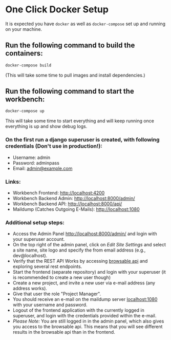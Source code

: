 # One Click Docker Setup

It is expected you have `docker` as well as `docker-compose` set up and running on your machine.

## Run the following command to build the containers:
```bash
docker-compose build
```
(This will take some time to pull images and install dependencies.)

## Run the following command to start the workbench:
```bash
docker-compose up
```
This will take some time to start everything and will keep running once everything is up and show debug logs.

### On the first run a django superuser is created, with following credentials (Don't use in production!):
- Username: admin
- Password: adminpass
- Email: admin@example.com

### Links:
- Workbench Frontend: [http://localhost:4200](http://localhost:4200)
- Workbench Backend Admin: [http://localhost:8000/admin/](http://localhost:8000/admin/)
- Workbench Backend API: [http://localhost:8000/api/](http://localhost:8000/api/)
- Maildump (Catches Outgoing E-Mails): [http://localhost:1080](http://localhost:1080)

### Additional setup steps:
* Access the Admin Panel [http://localhost:8000/admin/](http://localhost:8000/admin/) and login with your
 superuser account.
* On the top right of the admin panel, click on *Edit Site Settings* and select a site name, site logo and specify the
 from email address (e.g., dev@localhost).
* Verify that the REST API Works by accessing [browsable api](http://localhost:8000/api/) and
 exploring several rest endpoints.
* Start the frontend (separate repository) and login with your superuser (it is recommended to create a new user though)
* Create a new project, and invite a new user via e-mail address (any address works).
* Give that user the role "Project Manager".
* You should receive an e-mail on the maildump server [localhost:1080](http://localhost:1080/)  with your username
 and password. 
* Logout of the frontend application with the currently logged in superuser, and login with the credentials provided within the e-mail.
* *Please Note:* You are still logged in in the admin panel, which also gives you access to the browsable api. This
 means that you will see different results in the browsable api than in the frontend.
